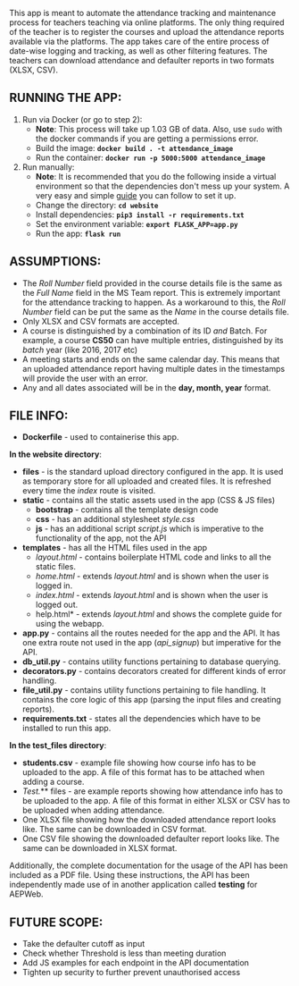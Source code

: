This app is meant to automate the attendance tracking and maintenance process for teachers teaching via online platforms. The only thing required of the teacher is to register the courses and upload the attendance reports available via the platforms. The app takes care of the entire process of date-wise logging and tracking, as well as other filtering features. The teachers can download attendance and defaulter reports in two formats (XLSX, CSV).

## RUNNING THE APP:

1. Run via Docker (or go to step 2):
   - **Note**: This process will take up 1.03 GB of data. Also, use `sudo` with the docker commands if you are getting a permissions error.
   - Build the image: **`docker build . -t attendance_image`**
   - Run the container: **`docker run -p 5000:5000 attendance_image`**
2. Run manually:
   - **Note**: It is recommended that you do the following inside a virtual environment so that the dependencies don't mess up your system. A very easy and simple [guide](https://realpython.com/python-virtual-environments-a-primer/#using-virtual-environments) you can follow to set it up.
   - Change the directory: **`cd website`**
   - Install dependencies: **`pip3 install -r requirements.txt`**
   - Set the environment variable: **`export FLASK_APP=app.py`**
   - Run the app: **`flask run`**

## ASSUMPTIONS:

- The _Roll Number_ field provided in the course details file is the same as the _Full Name_ field in the MS Team report. This is extremely important for the attendance tracking to happen.
  As a workaround to this, the _Roll Number_ field can be put the same as the _Name_ in the course details file.
- Only XLSX and CSV formats are accepted.
- A course is distinguished by a combination of its ID _and_ Batch. For example, a course **CS50** can have multiple entries, distinguished by its _batch_ year (like 2016, 2017 etc)
- A meeting starts and ends on the same calendar day. This means that an uploaded attendance report having multiple dates in the timestamps will provide the user with an error.
- Any and all dates associated will be in the **day, month, year** format.

## FILE INFO:

- **Dockerfile** - used to containerise this app.

**In the website directory**:

- **files** - is the standard upload directory configured in the app. It is used as temporary store for all uploaded and created files. It is refreshed every time the _index_ route is visited.
- **static** - contains all the static assets used in the app (CSS & JS files)
  - **bootstrap** - contains all the template design code
  - **css** - has an additional stylesheet _style.css_
  - **js** - has an additional script _script.js_ which is imperative to the functionality of the app, not the API
- **templates** - has all the HTML files used in the app
  - _layout.html_ - contains boilerplate HTML code and links to all the static files.
  - _home.html_ - extends _layout.html_ and is shown when the user is logged in.
  - _index.html_ - extends _layout.html_ and is shown when the user is logged out.
  - help.html\* - extends _layout.html_ and shows the complete guide for using the webapp.
- **app.py** - contains all the routes needed for the app and the API. It has one extra route not used in the app (_api_signup_) but imperative for the API.
- **db_util.py** - contains utility functions pertaining to database querying.
- **decorators.py** - contains decorators created for different kinds of error handling.
- **file_util.py** - contains utility functions pertaining to file handling. It contains the core logic of this app (parsing the input files and creating reports).
- **requirements.txt** - states all the dependencies which have to be installed to run this app.

**In the test_files directory**:

- **students.csv** - example file showing how course info has to be uploaded to the app. A file of this format has to be attached when adding a course.
- **Test*.*** files - are example reports showing how attendance info has to be uploaded to the app. A file of this format in either XLSX or CSV has to be uploaded when adding attendance.
- One XLSX file showing how the downloaded attendance report looks like. The same can be downloaded in CSV format.
- One CSV file showing the downloaded defaulter report looks like. The same can be downloaded in XLSX format.

Additionally, the complete documentation for the usage of the API has been included as a PDF file. Using these instructions, the API has been independently made use of in another application called **testing** for AEPWeb.

## FUTURE SCOPE:

- Take the defaulter cutoff as input
- Check whether Threshold is less than meeting duration
- Add JS examples for each endpoint in the API documentation
- Tighten up security to further prevent unauthorised access

